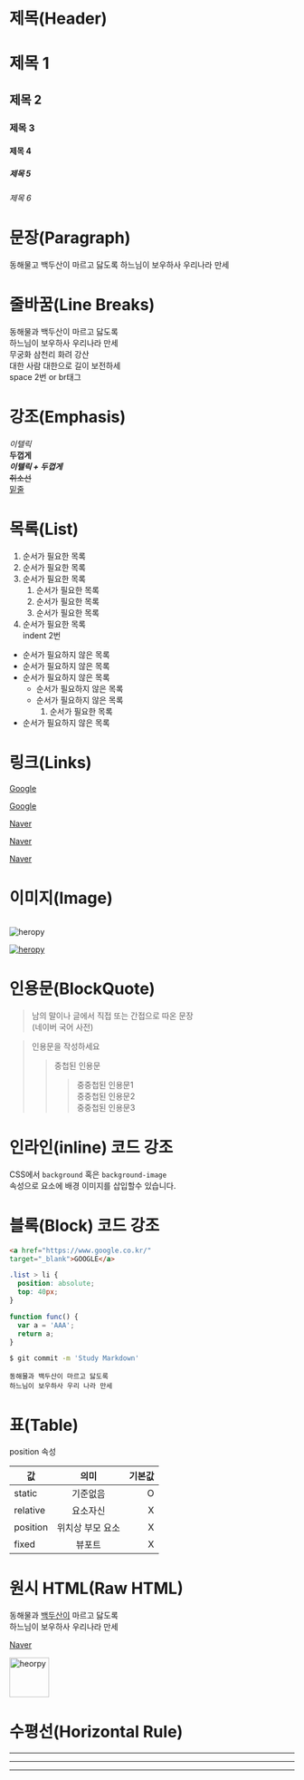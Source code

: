 # 제목(Header)

# 제목 1
## 제목 2
### 제목 3
#### 제목 4
##### 제목 5
###### 제목 6

# 문장(Paragraph)

동해물고 백두산이 마르고 닳도록
하느님이 보우하사 우리나라 만세

# 줄바꿈(Line Breaks)
동해물과 백두산이 마르고 닳도록  
하느님이 보우하사 우리나라 만세  
무궁화 삼천리 화려 강산<br/>
대한 사람 대한으로 길이 보전하세  
space 2번 or br태그

# 강조(Emphasis)

_이텔릭_  
**두껍게**  
**_이텔릭 + 두껍게_**   
~~취소선~~  
<u>밑줄</u>  

# 목록(List)

1. 순서가 필요한 목록
1. 순서가 필요한 목록
1. 순서가 필요한 목록
    1. 순서가 필요한 목록
    1. 순서가 필요한 목록
    1. 순서가 필요한 목록
1. 순서가 필요한 목록  
indent 2번

- 순서가 필요하지 않은 목록
- 순서가 필요하지 않은 목록
- 순서가 필요하지 않은 목록
    - 순서가 필요하지 않은 목록
    - 순서가 필요하지 않은 목록
        1. 순서가 필요한 목록
- 순서가 필요하지 않은 목록

# 링크(Links)
<a href="https://google.com">Google</a>

[Google](https://google.com)

<a href="https://naver.com" title="Naver로 이동">Naver</a>

[Naver](https://Naver.com "naver로 이동")

<a href="https://naver.com" title="Naver로 이동" target="_blank">Naver</a>

# 이미지(Image)

![]()

![heropy](https://avatars.githubusercontent.com/u/16679082?s=48&v=4)

[![heropy](https://avatars.githubusercontent.com/u/16679082?s=48&v=4)](https://heropy.blog/)

# 인용문(BlockQuote)

> 남의 말이나 글에서 직접 또는 간접으로 따온 문장  
> (네이버 국어 사전)

> 인용문을 작성하세요
>> 중첩된 인용문  
>>> 중중첩된 인용문1  
>>> 중중첩된 인용문2  
>>> 중중첩된 인용문3    
  

# 인라인(inline) 코드 강조

CSS에서 `background` 혹은 `background-image`  
속성으로 요소에 배경 이미지를 삽입할수 있습니다.

# 블록(Block) 코드 강조

```html
<a href="https://www.google.co.kr/"
target="_blank">GOOGLE</a>
```
```css
.list > li {
  position: absolute;
  top: 40px;
}
```
```javascript
function func() {
  var a = 'AAA';
  return a;
}
```

```bash
$ git commit -m 'Study Markdown'
```

```plaintext
동해물과 백두산이 마르고 닳도록
하느님이 보우하사 우리 나라 만세
```
# 표(Table)

position 속성

값 | 의미 | 기본값 
--|:--:|--:
static | 기준없음 | O
relative | 요소자신 | X
position | 위치상 부모 요소 | X
fixed | 뷰포트 | X

# 원시 HTML(Raw HTML)

동해물과 <span style="text-decoration:underline">백두산이</span> 마르고 닳도록<br/>
하느님이 보우하사 우리나라 만세

<a href="https://naver.com" title="Naver로 이동" target="_blank">Naver</a>

<img width="70" src="https://heropy.blog/css/images/logo.png" alt="heorpy" />

# 수평선(Horizontal Rule)

---

***

___